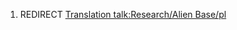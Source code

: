 1.  REDIRECT [Translation talk:Research/Alien
    Base/pl](Translation_talk:Research/Alien_Base/pl "wikilink")